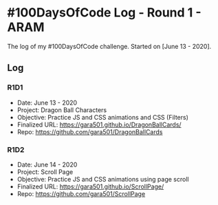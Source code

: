 # #100DaysOfCode Log - Round 1 - ARAM

The log of my #100DaysOfCode challenge. Started on [June 13 - 2020].

## Log

### R1D1 
- Date: June 13 - 2020
- Project: Dragon Ball Characters
- Objective: Practice JS and CSS animations and CSS (Filters)
- Finalized URL: https://gara501.github.io/DragonBallCards/
- Repo: https://github.com/gara501/DragonBallCards

### R1D2
- Date: June 14 - 2020
- Project: Scroll Page
- Objective: Practice JS and CSS animations using page scroll
- Finalized URL: https://gara501.github.io/ScrollPage/
- Repo: https://github.com/gara501/ScrollPage
